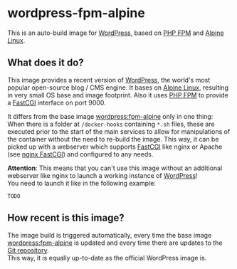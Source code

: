 # wordpress-fpm-alpine

This is an auto-build image for [WordPress], based on [PHP FPM] and [Alpine Linux].

## What does it do?

This image provides a recent version of [WordPress], the world's most popular
open-source blog / CMS engine. It bases on [Alpine Linux], resulting in very
small OS base and image footprint. Also it uses [PHP FPM] to provide a [FastCGI]
interface on port 9000.

It differs from the base image [wordpress:fpm-alpine] only in one thing: When
there is a folder at `/docker-hooks` containing `*.sh` files, these are executed
prior to the start of the main services to allow for manipulations of the container
without the need to re-build the image. This way, it can be picked up with a
webserver which supports [FastCGI] like nginx or Apache (see [nginx FastCGI])
and configured to any needs.

**Attention**: This means that you can't use this image without an additional
webserver like nginx to launch a working instance of [WordPress]!  
You need to launch it like in the following example:

    TODO

## How recent is this image?

The image build is triggered automatically, every time the base image [wordpress:fpm-alpine](https://hub.docker.com/_/wordpress)
is updated and every time there are updates to the [Git repository](https://bitbucket.org/Judge82/wordpress-fpm-alpine/src).  
This way, it is equally up-to-date as the official WordPress image is.

[WordPress]: https://wordpress.org/
[PHP FPM]: https://www.php.net/manual/en/install.fpm.php
[Alpine Linux]: https://www.alpinelinux.org/
[wordpress:fpm-alpine]: https://hub.docker.com/_/wordpress
[FastCGI]: https://en.wikipedia.org/wiki/FastCGI
[nginx FastCGI]: https://www.nginx.com/resources/wiki/start/topics/examples/phpfcgi/
